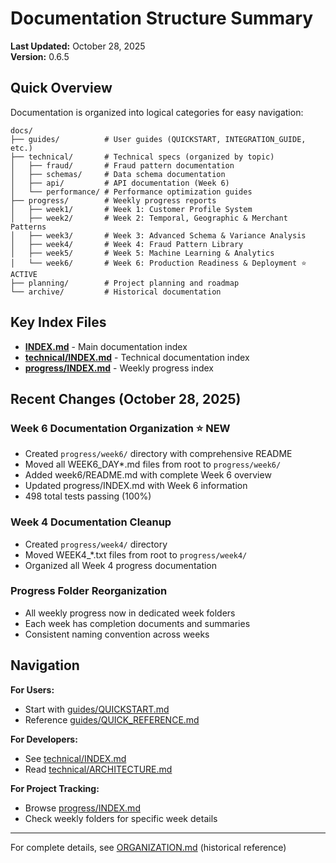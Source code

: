 # Documentation Structure Summary

**Last Updated:** October 28, 2025  
**Version:** 0.6.5

## Quick Overview

Documentation is organized into logical categories for easy navigation:

```
docs/
├── guides/          # User guides (QUICKSTART, INTEGRATION_GUIDE, etc.)
├── technical/       # Technical specs (organized by topic)
│   ├── fraud/       # Fraud pattern documentation
│   ├── schemas/     # Data schema documentation
│   ├── api/         # API documentation (Week 6)
│   └── performance/ # Performance optimization guides
├── progress/        # Weekly progress reports
│   ├── week1/       # Week 1: Customer Profile System
│   ├── week2/       # Week 2: Temporal, Geographic & Merchant Patterns
│   ├── week3/       # Week 3: Advanced Schema & Variance Analysis
│   ├── week4/       # Week 4: Fraud Pattern Library
│   ├── week5/       # Week 5: Machine Learning & Analytics
│   └── week6/       # Week 6: Production Readiness & Deployment ⭐ ACTIVE
├── planning/        # Project planning and roadmap
└── archive/         # Historical documentation
```

## Key Index Files

- **[INDEX.md](INDEX.md)** - Main documentation index
- **[technical/INDEX.md](technical/INDEX.md)** - Technical documentation index
- **[progress/INDEX.md](progress/INDEX.md)** - Weekly progress index

## Recent Changes (October 28, 2025)

### Week 6 Documentation Organization ⭐ NEW
- Created `progress/week6/` directory with comprehensive README
- Moved all WEEK6_DAY*.md files from root to `progress/week6/`
- Added week6/README.md with complete Week 6 overview
- Updated progress/INDEX.md with Week 6 information
- 498 total tests passing (100%)

### Week 4 Documentation Cleanup
- Created `progress/week4/` directory
- Moved WEEK4_*.txt files from root to `progress/week4/`
- Organized all Week 4 progress documentation

### Progress Folder Reorganization
- All weekly progress now in dedicated week folders
- Each week has completion documents and summaries
- Consistent naming convention across weeks

## Navigation

**For Users:**
- Start with [guides/QUICKSTART.md](guides/QUICKSTART.md)
- Reference [guides/QUICK_REFERENCE.md](guides/QUICK_REFERENCE.md)

**For Developers:**
- See [technical/INDEX.md](technical/INDEX.md)
- Read [technical/ARCHITECTURE.md](technical/ARCHITECTURE.md)

**For Project Tracking:**
- Browse [progress/INDEX.md](progress/INDEX.md)
- Check weekly folders for specific week details

---

For complete details, see [ORGANIZATION.md](ORGANIZATION.md) (historical reference)
